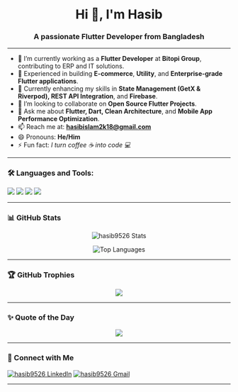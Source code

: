 <h1 align="center">Hi 👋, I'm Hasib</h1>
<h3 align="center">A passionate Flutter Developer from Bangladesh</h3>

---

- 🔭 I’m currently working as a **Flutter Developer** at **Bitopi Group**, contributing to ERP and IT solutions.
- 💼 Experienced in building **E-commerce**, **Utility**, and **Enterprise-grade Flutter applications**.
- 🌱 Currently enhancing my skills in **State Management (GetX & Riverpod), REST API Integration**, and **Firebase**.
- 👯 I’m looking to collaborate on **Open Source Flutter Projects**.
- 💬 Ask me about **Flutter, Dart, Clean Architecture**, and **Mobile App Performance Optimization**.
- 📫 Reach me at: **hasibislam2k18@gmail.com**
- 😄 Pronouns: **He/Him**
- ⚡ Fun fact: *I turn coffee ☕ into code 💻*

---

### 🛠️ Languages and Tools:


<p align="left">
  <img src="https://skillicons.dev/icons?i=flutter,dart,kotlin,python,cpp,cs,dotnet,git,github,firebase,figma,vscode,androidstudio,mysql" />
  <img src="https://img.shields.io/badge/-MS_SQL_Server-CC2927?style=flat&logo=microsoftsqlserver&logoColor=white" />
  <img src="https://img.shields.io/badge/-Machine_Learning-009688?style=flat&logo=scikit-learn&logoColor=white" />
  <img src="https://img.shields.io/badge/-Deep_Learning-512BD4?style=flat&logo=tensorflow&logoColor=white" />
</p>



---

### 📊 GitHub Stats
<p align="center">
  <img src="https://github-readme-stats.vercel.app/api?username=hasib9526&show_icons=true&theme=gotham" alt="hasib9526 Stats" />
</p>
<p align="center">
  <img src="https://github-readme-stats.vercel.app/api/top-langs?username=hasib9526&show_icons=true&locale=en&layout=compact&theme=gotham" alt="Top Languages" />
</p>

---

### 🏆 GitHub Trophies
<p align="center">
  <img src="https://github-profile-trophy.vercel.app/?username=hasib9526&theme=radical&no-frame=true&margin-w=10" />
</p>

---

### ✨ Quote of the Day
<p align="center">
  <img src="https://quotes-github-readme.vercel.app/api?type=horizontal&theme=radical" />
</p>

---

### 🔗 Connect with Me
<p align="left">
  <a href="https://www.linkedin.com/in/mohammad--hasib/" target="blank"><img align="center" src="https://skillicons.dev/icons?i=linkedin" alt="hasib9526 LinkedIn" /></a>
  <a href="mailto:hasibislam2k18@gmail.com"><img align="center" src="https://skillicons.dev/icons?i=gmail" alt="hasib9526 Gmail" /></a>
</p>

---

<!-- Proudly created with GPRM ( https://gprm.itsvg.in ) -->

